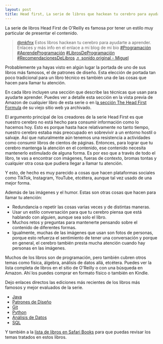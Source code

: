 ```yaml
---  
layout: post  
title: Head first, La serie de libros que hackean tu cerebro para ayudarte a aprender.
---
```


La serie de libros Head First de O'Reilly es famosa por tener un estilo muy particular de presentar el contenido.

<blockquote class="tiktok-embed" cite="https://www.tiktok.com/@mkfnx/video/7211263792888548613" data-video-id="7211263792888548613" style="max-width: 605px;min-width: 325px;" > <section> <a target="_blank" title="@mkfnx" href="https://www.tiktok.com/@mkfnx?refer=embed">@mkfnx</a> Estos libros hackean tu cerebro para ayudarte a aprender. Enlaces y más info en el enlace a mi blog de mi bio <a title="programación" target="_blank" href="https://www.tiktok.com/tag/programaci%C3%B3n?refer=embed">#Programación</a> <a title="aprendeprogramación" target="_blank" href="https://www.tiktok.com/tag/aprendeprogramaci%C3%B3n?refer=embed">#AprendeProgramación</a> <a title="librosdeprogramación" target="_blank" href="https://www.tiktok.com/tag/librosdeprogramaci%C3%B3n?refer=embed">#LibrosDeProgramación</a> <a title="recomendacionesdelibros" target="_blank" href="https://www.tiktok.com/tag/recomendacionesdelibros?refer=embed">#RecomendacionesDeLibros</a> <a target="_blank" title="♬ sonido original - Miguel" href="https://www.tiktok.com/music/sonido-original-7211263816406207238?refer=embed">♬ sonido original - Miguel</a> </section> </blockquote> <script async src="https://www.tiktok.com/embed.js"></script>

Probablemente ya hayas visto en algún lugar la portada de uno de sus libros más famosos, el de patrones de diseño. Esta elección de portada tan poco tradicional para un libro técnico es también una de las cosas que hacen para llamar tu atención.

En cada libro incluyen una sección que describe las técnicas que usan para ayudarte aprender. Puedes ver a detalle esta sección en la vista previa de Amazon de cualquier libro de esta serie o en l[a sección The Head First Formula](https://web.archive.org/web/20180219200945/http://www.headfirstlabs.com/readme.php) de su viejo sitio web ya archivado.

El argumento principal de los creadores de la serie Head First es que nuestro cerebro no está hecho para consumir información como lo hacemos hoy. Esto es porque hasta hace relativamente no tanto tiempo, nuestro cerebro estaba más preocupado en sobrevivir a un entorno hostil o salvaje. Así que naturalmente aún tenemos una resistencia a actividades como consumir libros de cientos de páginas. Entonces, para lograr que tu cerebro mantenga la atención en el contenido, ese contenido necesita mantenerlo estimulado de alguna forma. Es por eso que a través de todo el libro, te vas a encontrar con imágenes, fueras de contexto, bromas tontas y cualquier otra cosa que pudiera llegar a llamar tu atención.

Y esto, de hecho es muy parecido a cosas que hacen plataformas sociales como TikTok, Instagram, YouTube, etcétera, aunque tal vez usado de una mejor forma.

Además de las imágenes y el humor. Estas son otras cosas que hacen para llamar tu atención:
* Redundancia o repetir las cosas varias veces y de distintas maneras.
* Usar un estilo conversación para que tu cerebro piensa que está hablando con alguien, aunque sea solo el libro.
* Muchos retos y preguntas para mantenerte pensando sobre el contenido de diferentes formas.
* Igualmente, muchas de las imágenes que usan son fotos de personas, porque esto refuerza el sentimiento de tener una conversación y porque en general, el cerebro también presta mucha atención cuando hay personas en las imágenes.

Muchos de los libros son de programación, pero también cubren otros temas como física, álgebra, análisis de datos allá, etcétera. Puedes ver la lista completa de libros en el sitio de O'Reilly o con una búsqueda en Amazon. Ahí los puedes comprar en formato físico o también en Kindle.

Dejo enlaces directos las ediciones más recientes de los libros más famosos y mejor evaluados de la serie.
* [Java](https://amzn.to/40aJKyG)
* [Patrones de Diseño](https://amzn.to/3YTmofS)
* [Git](https://amzn.to/3YY4hp4)
* [Python](https://amzn.to/42gc3xr)
* [Análisis de Datos](https://amzn.to/3LwWGek)
* [SQL](https://amzn.to/3JJe8uK)

Y también a la [lista de libros en Safari Books](https://www.oreilly.com/search/?q=head%20first&type=article&type=book&type=journal) para que puedas revisar los temas tratados en estos libros.
